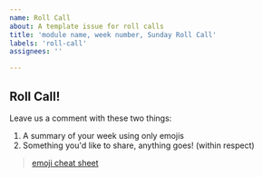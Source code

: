 ```yaml
---
name: Roll Call
about: A template issue for roll calls
title: 'module name, week number, Sunday Roll Call'
labels: 'roll-call'
assignees: ''

---
```


## Roll Call!

Leave us a comment with these two things:

1. A summary of your week using only emojis
1. Something you'd like to share, anything goes! (within respect)

> [emoji cheat sheet](https://github.com/ikatyang/emoji-cheat-sheet)
